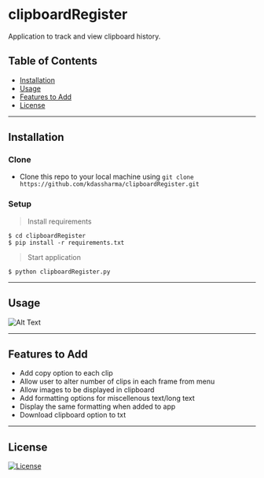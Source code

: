 # clipboardRegister
Application to track and view clipboard history. 

## Table of Contents

- [Installation](#installation)
- [Usage](#usage)
- [Features to Add](#license)
- [License](#license)

---

## Installation

### Clone

- Clone this repo to your local machine using `git clone https://github.com/kdassharma/clipboardRegister.git`

### Setup

> Install requirements

```shell
$ cd clipboardRegister
$ pip install -r requirements.txt
```

> Start application

```shell
$ python clipboardRegister.py
```

---

## Usage
![Alt Text](https://media.giphy.com/media/YknAkLSjQWQLDZf9Ly/giphy.gif)

---

## Features to Add

- Add copy option to each clip
- Allow user to alter number of clips in each frame from menu
- Allow images to be displayed in clipboard 
- Add formatting options for miscellenous text/long text
- Display the same formatting when added to app
- Download clipboard option to txt

---

## License

[![License](http://img.shields.io/:license-mit-blue.svg?style=flat-square)](http://badges.mit-license.org)
